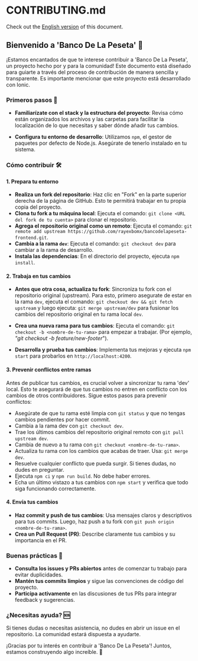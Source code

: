# CONTRIBUTING.md

Check out the [English version](../CONTRIBUTING.md) of this document.

## Bienvenido a 'Banco De La Peseta' 🏦

¡Estamos encantados de que te interese contribuir a 'Banco De La Peseta', un proyecto hecho por y para la comunidad! Este documento está diseñado para guiarte a través del proceso de contribución de manera sencilla y transparente. Es importante mencionar que este proyecto está desarrollado con Ionic.

### Primeros pasos 🚀

* **Familiarízate con el stack y la estructura del proyecto**: Revisa cómo están organizados los archivos y las carpetas para facilitar la localización de lo que necesitas y saber dónde añadir tus cambios.

* **Configura tu entorno de desarrollo**: Utilizamos `npm`, el gestor de paquetes por defecto de Node.js. Asegúrate de tenerlo instalado en tu sistema.

### Cómo contribuir 🛠

#### 1. Prepara tu entorno

- **Realiza un fork del repositorio**: Haz clic en "Fork" en la parte superior derecha de la página de GitHub. Esto te permitirá trabajar en tu propia copia del proyecto.
- **Clona tu fork a tu máquina local**: Ejecuta el comando: `git clone <URL del fork de tu cuenta>` para clonar el repositorio.
- **Agrega el repositorio original como un remoto**: Ejecuta el comando: `git remote add upstream https://github.com/rayexbomx/bancodelapeseta-frontend.git`.
- **Cambia a la rama `dev`**: Ejecuta el comando: `git checkout dev` para cambiar a la rama de desarrollo.
- **Instala las dependencias**: En el directorio del proyecto, ejecuta `npm install`.

#### 2. Trabaja en tus cambios

- **Antes que otra cosa, actualiza tu fork**: Sincroniza tu fork con el repositorio original (upstream). Para esto, primero asegurate de estar en la rama `dev`, ejecuta el comando: `git checkout dev && git fetch upstream` y luego ejecuta: `git merge upstream/dev` para fusionar los cambios del repositorio original en tu rama local `dev`.

- **Crea una nueva rama para tus cambios**: Ejecuta el comando: `git checkout -b <nombre-de-tu-rama>` para empezar a trabajar. (Por ejemplo, *"git checkout -b feature/new-footer*").

- **Desarrolla y prueba tus cambios**: Implementa tus mejoras y ejecuta `npm start` para probarlos en `http://localhost:4200`.

#### 3. Prevenir conflictos entre ramas

Antes de publicar tus cambios, es crucial volver a sincronizar tu rama 'dev' local. Esto te asegurará de que tus cambios no entren en conflicto con los cambios de otros contribuidores. Sigue estos pasos para prevenir conflictos:

* Asegúrate de que tu rama esté limpia con `git status` y que no tengas cambios pendientes por hacer commit.
* Cambia a la rama dev con `git checkout dev`.
* Trae los últimos cambios del repositorio original remoto con `git pull upstream dev`.
* Cambia de nuevo a tu rama con `git checkout <nombre-de-tu-rama>`.
* Actualiza tu rama con los cambios que acabas de traer. Usa: `git merge dev`.
* Resuelve cualquier conflicto que pueda surgir. Si tienes dudas, no dudes en preguntar.
* Ejecuta `npm ci` y `npm run build`. No debe haber errores.
* Echa un último vistazo a tus cambios con `npm start` y verifica que todo siga funcionando correctamente.

#### 4. Envía tus cambios

- **Haz commit y push de tus cambios**: Usa mensajes claros y descriptivos para tus commits. Luego, haz push a tu fork con `git push origin <nombre-de-tu-rama>`.
- **Crea un Pull Request (PR)**: Describe claramente tus cambios y su importancia en el PR.

### Buenas prácticas 🌟

- **Consulta los issues y PRs abiertos** antes de comenzar tu trabajo para evitar duplicidades.
- **Mantén tus commits limpios** y sigue las convenciones de código del proyecto.
- **Participa activamente** en las discusiones de tus PRs para integrar feedback y sugerencias.

### ¿Necesitas ayuda? 🆘

Si tienes dudas o necesitas asistencia, no dudes en abrir un issue en el repositorio. La comunidad estará dispuesta a ayudarte.

¡Gracias por tu interés en contribuir a 'Banco De La Peseta'! Juntos, estamos construyendo algo increíble. 🚀
